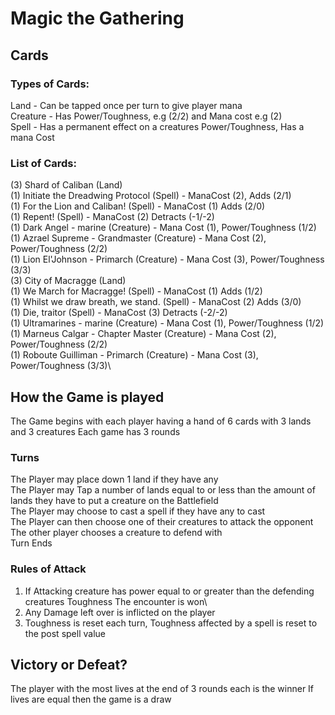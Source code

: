 # Magic the Gathering
## Cards
### Types of Cards:
Land - Can be tapped once per turn to give player mana\
Creature - Has Power/Toughness, e.g (2/2) and Mana cost e.g (2)\
Spell - Has a permanent effect on a creatures Power/Toughness, Has a mana Cost
### List of Cards:
(3) Shard of Caliban (Land) \
(1) Initiate the Dreadwing Protocol (Spell) - ManaCost (2), Adds (2/1) \
(1) For the Lion and Caliban! (Spell) - ManaCost (1) Adds (2/0) \
(1) Repent! (Spell) - ManaCost (2) Detracts (-1/-2) \
(1) Dark Angel - marine (Creature) - Mana Cost (1), Power/Toughness (1/2)\
(1) Azrael Supreme - Grandmaster (Creature) - Mana Cost (2), Power/Toughness (2/2)\
(1) Lion El'Johnson - Primarch (Creature) - Mana Cost (3), Power/Toughness (3/3)\
(3) City of Macragge (Land) \
(1) We March for Macragge! (Spell) - ManaCost (1) Adds (1/2) \
(1) Whilst we draw breath, we stand. (Spell) - ManaCost (2) Adds (3/0) \
(1) Die, traitor (Spell) - ManaCost (3) Detracts (-2/-2) \
(1) Ultramarines - marine (Creature) - Mana Cost (1), Power/Toughness (1/2)\
(1) Marneus Calgar - Chapter Master (Creature) - Mana Cost (2), Power/Toughness (2/2)\
(1) Roboute Guilliman - Primarch (Creature) - Mana Cost (3), Power/Toughness (3/3)\
## How the Game is played
The Game begins with each player having a hand of 6 cards with 3 lands and 3 creatures
Each game has 3 rounds
### Turns
The Player may place down 1 land if they have any\
The Player may Tap a number of lands equal to or less than the amount of lands they have to put a creature on the Battlefield\
The Player may choose to cast a spell if they have any to cast\
The Player can then choose one of their creatures to attack the opponent\
The other player chooses a creature to defend with\
Turn Ends
### Rules of Attack
1. If Attacking creature has power equal to or greater than the defending creatures Toughness The encounter is won\
2. Any Damage left over is inflicted on the player
3. Toughness is reset each turn, Toughness affected by a spell is reset to the post spell value
## Victory or Defeat?
The player with the most lives at the end of 3 rounds each is the winner
If lives are equal then the game is a draw